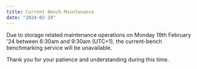 ```yaml
---
title: Current Bench Maintenance
date: "2024-02-19"
---
```


Due to storage related maintenance operations on Monday 19th February '24
between 6:30am and 9:30am (UTC+1), the current-bench benchmarking service will
be unavailable.

Thank you for your patience and understanding during this time.
